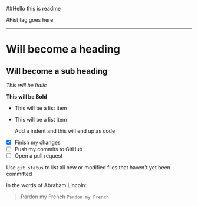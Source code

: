 ##Hello this is readme

#Fist tag goes here

<hr>


Will become a heading
==============

Will become a sub heading
--------------

*This will be Italic*

**This will be Bold**

- This will be a list item
- This will be a list item

    Add a indent and this will end up as code

- [x] Finish my changes
- [ ] Push my commits to GitHub
- [ ] Open a pull request

Use `git status` to list all new or modified files that haven't yet been committed

In the words of Abraham Lincoln:

> Pardon my French
> ```Pardon my French```
